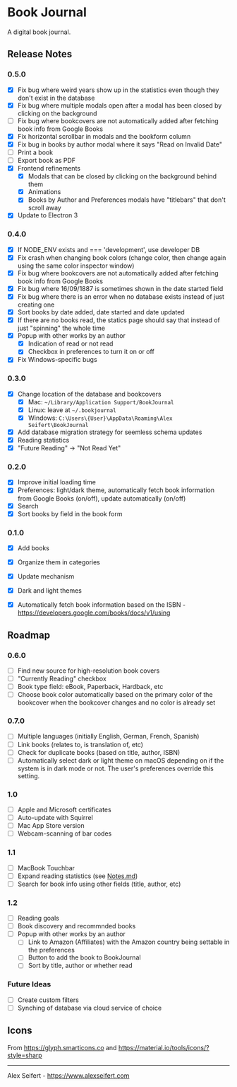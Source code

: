 # Book Journal

A digital book journal.

## Release Notes

### 0.5.0
- [x] Fix bug where weird years show up in the statistics even though they don't exist in the database
- [x] Fix bug where multiple modals open after a modal has been closed by clicking on the background
- [ ] Fix bug where bookcovers are not automatically added after fetching book info from Google Books
- [x] Fix horizontal scrollbar in modals and the bookform column
- [x] Fix bug in books by author modal where it says "Read on Invalid Date"
- [ ] Print a book
- [ ] Export book as PDF
- [x] Frontend refinements
    - [x] Modals that can be closed by clicking on the background behind them
    - [x] Animations
    - [x] Books by Author and Preferences modals have "titlebars" that don't scroll away
- [x] Update to Electron 3

### 0.4.0
- [x] If NODE_ENV exists and === 'development', use developer DB
- [x] Fix crash when changing book colors (change color, then change again using the same color inspector window)
- [x] Fix bug where bookcovers are not automatically added after fetching book info from Google Books
- [x] Fix bug where 16/09/1887 is sometimes shown in the date started field
- [x] Fix bug where there is an error when no database exists instead of just creating one
- [x] Sort books by date added, date started and date updated
- [x] If there are no books read, the statics page should say that instead of just "spinning" the whole time
- [x] Popup with other works by an author
  - [x] Indication of read or not read
  - [x] Checkbox in preferences to turn it on or off
- [x] Fix Windows-specific bugs

### 0.3.0
- [x] Change location of the database and bookcovers
  - [x] Mac: `~/Library/Application Support/BookJournal`
  - [x] Linux: leave at `~/.bookjournal`
  - [x] Windows: `C:\Users\{User}\AppData\Roaming\Alex Seifert\BookJournal`
- [x] Add database migration strategy for seemless schema updates
- [x] Reading statistics
- [x] "Future Reading" -> "Not Read Yet"

### 0.2.0
- [x] Improve initial loading time
- [x] Preferences: light/dark theme, automatically fetch book information from Google Books (on/off), update automatically (on/off)
- [x] Search
- [x] Sort books by field in the book form

### 0.1.0
- [x] Add books
- [x] Organize them in categories
- [x] Update mechanism
- [x] Dark and light themes
- [x] Automatically fetch book information based on the ISBN - https://developers.google.com/books/docs/v1/using


## Roadmap

### 0.6.0
- [ ] Find new source for high-resolution book covers
- [ ] "Currently Reading" checkbox
- [ ] Book type field: eBook, Paperback, Hardback, etc
- [ ] Choose book color automatically based on the primary color of the bookcover when the bookcover changes and no color is already set

### 0.7.0
- [ ] Multiple languages (initially English, German, French, Spanish)
- [ ] Link books (relates to, is translation of, etc)
- [ ] Check for duplicate books (based on title, author, ISBN)
- [ ] Automatically select dark or light theme on macOS depending on if the system is in dark mode or not. The user's preferences override this setting.

### 1.0
- [ ] Apple and Microsoft certificates
- [ ] Auto-update with Squirrel
- [ ] Mac App Store version
- [ ] Webcam-scanning of bar codes

### 1.1
- [ ] MacBook Touchbar
- [ ] Expand reading statistics (see [Notes.md](Notes.md))
- [ ] Search for book info using other fields (title, author, etc)

### 1.2
- [ ] Reading goals
- [ ] Book discovery and recommnded books
- [ ] Popup with other works by an author
  - [ ] Link to Amazon (Affiliates) with the Amazon country being settable in the preferences
  - [ ] Button to add the book to BookJournal
  - [ ] Sort by title, author or whether read

### Future Ideas
- [ ] Create custom filters
- [ ] Synching of database via cloud service of choice

## Icons

From https://glyph.smarticons.co and https://material.io/tools/icons/?style=sharp

---

Alex Seifert - https://www.alexseifert.com
